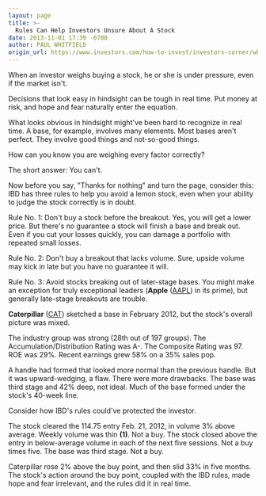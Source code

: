 ```yaml
---
layout: page
title: >-
  Rules Can Help Investors Unsure About A Stock
date: 2013-11-01 17:39 -0700
author: PAUL WHITFIELD
origin_url: https://www.investors.com/how-to-invest/investors-corner/what-to-do-when-unsure-about-stock/
---
```


When an investor weighs buying a stock, he or she is under pressure, even if the market isn't.

Decisions that look easy in hindsight can be tough in real time. Put money at risk, and hope and fear naturally enter the equation.

What looks obvious in hindsight might've been hard to recognize in real time. A base, for example, involves many elements. Most bases aren't perfect. They involve good things and not-so-good things.

How can you know you are weighing every factor correctly?

The short answer: You can't.

Now before you say, "Thanks for nothing" and turn the page, consider this: IBD has three rules to help you avoid a lemon stock, even when your ability to judge the stock correctly is in doubt.

Rule No. 1: Don't buy a stock before the breakout. Yes, you will get a lower price. But there's no guarantee a stock will finish a base and break out. Even if you cut your losses quickly, you can damage a portfolio with repeated small losses.

Rule No. 2: Don't buy a breakout that lacks volume. Sure, upside volume may kick in late but you have no guarantee it will.

Rule No. 3: Avoid stocks breaking out of later-stage bases. You might make an exception for truly exceptional leaders (**Apple** ([AAPL](https://research.investors.com/quote.aspx?symbol=AAPL)) in its prime), but generally late-stage breakouts are trouble.

**Caterpillar** ([CAT](https://research.investors.com/quote.aspx?symbol=CAT)) sketched a base in February 2012, but the stock's overall picture was mixed.

The industry group was strong (28th out of 197 groups). The Accumulation/Distribution Rating was A-. The Composite Rating was 97. ROE was 29%. Recent earnings grew 58% on a 35% sales pop.

A handle had formed that looked more normal than the previous handle. But it was upward-wedging, a flaw. There were more drawbacks. The base was third stage and 42% deep, not ideal. Much of the base formed under the stock's 40-week line.

Consider how IBD's rules could've protected the investor.

The stock cleared the 114.75 entry Feb. 21, 2012, in volume 3% above average. Weekly volume was thin **(1)**. Not a buy. The stock closed above the entry in below-average volume in each of the next five sessions. Not a buy times five. The base was third stage. Not a buy.

Caterpillar rose 2% above the buy point, and then slid 33% in five months. The stock's action around the buy point, coupled with the IBD rules, made hope and fear irrelevant, and the rules did it in real time.

